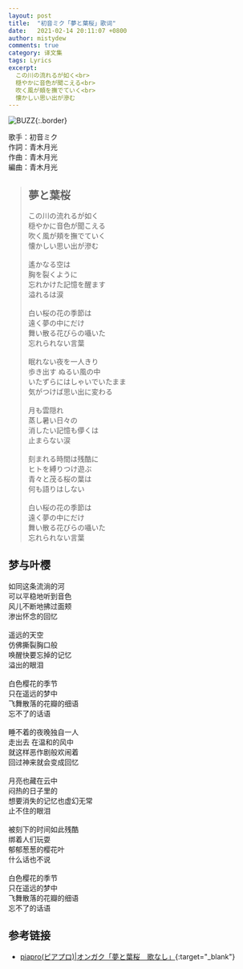 ```yaml
---
layout: post
title:  "初音ミク「夢と葉桜」歌词"
date:   2021-02-14 20:11:07 +0800
author: mistydew
comments: true
category: 译文集
tags: Lyrics
excerpt:
  この川の流れるが如く<br>
  穏やかに音色が聞こえる<br>
  吹く風が頬を撫でていく<br>
  懐かしい思い出が滲む
---
```

![BUZZ](https://cdn.piapro.jp/thumb_i/53/537t75rgz7lnn9o0_20110620064505_0740_0500.jpg){:.border}

歌手：初音ミク<br>
作詞：青木月光<br>
作曲：青木月光<br>
編曲：青木月光

<blockquote class="original">
  <h2>夢と葉桜</h2>
  <p>
    この川の流れるが如く<br>
    穏やかに音色が聞こえる<br>
    吹く風が頬を撫でていく<br>
    懐かしい思い出が滲む<br>
    <br>
    遙かなる空は<br>
    胸を裂くように<br>
    忘れかけた記憶を醒ます<br>
    溢れるは涙<br>
    <br>
    白い桜の花の季節は<br>
    遠く夢の中にだけ<br>
    舞い散る花びらの囁いた<br>
    忘れられない言葉<br>
    <br>
    眠れない夜を一人きり<br>
    歩き出す ぬるい風の中<br>
    いたずらにはしゃいでいたまま<br>
    気がつけば思い出に変わる<br>
    <br>
    月も雲隠れ<br>
    蒸し暑い日々の<br>
    消したい記憶も儚くは<br>
    止まらない涙<br>
    <br>
    刻まれる時間は残酷に<br>
    ヒトを縛りつけ遊ぶ<br>
    青々と茂る桜の葉は<br>
    何も語りはしない<br>
    <br>
    白い桜の花の季節は<br>
    遠く夢の中にだけ<br>
    舞い散る花びらの囁いた<br>
    忘れられない言葉 
  </p>
</blockquote>

<div class="translation">
  <h2>梦与叶樱</h2>
  <p>
    如同这条流淌的河<br>
    可以平稳地听到音色<br>
    风儿不断地拂过面颊<br>
    渗出怀念的回忆<br>
    <br>
    遥远的天空<br>
    仿佛撕裂胸口般<br>
    唤醒快要忘掉的记忆<br>
    溢出的眼泪<br>
    <br>
    白色樱花的季节<br>
    只在遥远的梦中<br>
    飞舞散落的花瓣的细语<br>
    忘不了的话语<br>
    <br>
    睡不着的夜晚独自一人<br>
    走出去 在温和的风中<br>
    就这样恶作剧般欢闹着<br>
    回过神来就会变成回忆<br>
    <br>
    月亮也藏在云中<br>
    闷热的日子里的<br>
    想要消失的记忆也虚幻无常<br>
    止不住的眼泪<br>
    <br>
    被刻下的时间如此残酷<br>
    绑着人们玩耍<br>
    郁郁葱葱的樱花叶<br>
    什么话也不说<br>
    <br>
    白色樱花的季节<br>
    只在遥远的梦中<br>
    飞舞散落的花瓣的细语<br>
    忘不了的话语
  </p>
</div>

## 参考链接

* [piapro(ピアプロ)\|オンガク「夢と葉桜　歌なし」](https://piapro.jp/t/DDlj){:target="_blank"}
